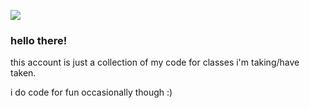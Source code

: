 ![](https://media.tenor.com/jFI1pF6tdxoAAAAd/aaa.gif)
<h3>hello there!</h3>
<p>this account is just a collection of my code for classes i'm taking/have taken.</p>
<p>i do code for fun occasionally though :)</p>
